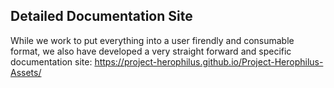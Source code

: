## Detailed Documentation Site
While we work to put everything into a user firendly and consumable format, we also have developed a very straight forward and specific documentation site: https://project-herophilus.github.io/Project-Herophilus-Assets/

